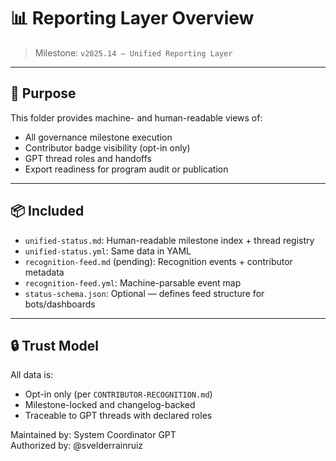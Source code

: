 # 📊 Reporting Layer Overview

> Milestone: `v2025.14 – Unified Reporting Layer`

---

## 🎯 Purpose

This folder provides machine- and human-readable views of:

- All governance milestone execution
- Contributor badge visibility (opt-in only)
- GPT thread roles and handoffs
- Export readiness for program audit or publication

---

## 📦 Included

- `unified-status.md`: Human-readable milestone index + thread registry
- `unified-status.yml`: Same data in YAML
- `recognition-feed.md` (pending): Recognition events + contributor metadata
- `recognition-feed.yml`: Machine-parsable event map
- `status-schema.json`: Optional — defines feed structure for bots/dashboards

---

## 🔒 Trust Model

All data is:
- Opt-in only (per `CONTRIBUTOR-RECOGNITION.md`)
- Milestone-locked and changelog-backed
- Traceable to GPT threads with declared roles

Maintained by: System Coordinator GPT  
Authorized by: @svelderrainruiz
